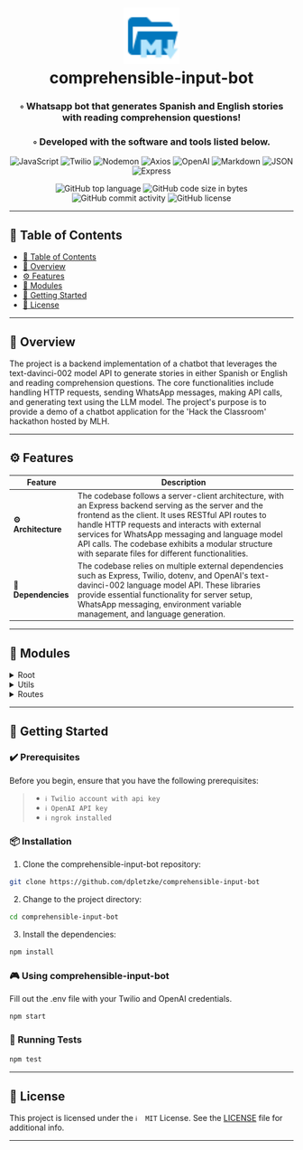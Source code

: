 <div align="center">
<h1 align="center">
<img src="https://raw.githubusercontent.com/PKief/vscode-material-icon-theme/ec559a9f6bfd399b82bb44393651661b08aaf7ba/icons/folder-markdown-open.svg" width="100" />
<br>comprehensible-input-bot
</h1>
<h3>◦ Whatsapp bot that generates Spanish and English stories with reading comprehension questions!</h3>
<h3>◦ Developed with the software and tools listed below.</h3>

<p align="center">
<img src="https://img.shields.io/badge/JavaScript-F7DF1E.svg?style&logo=JavaScript&logoColor=black" alt="JavaScript" />
<img src="https://img.shields.io/badge/Twilio-F22F46.svg?style&logo=Twilio&logoColor=white" alt="Twilio" />
<img src="https://img.shields.io/badge/Nodemon-76D04B.svg?style&logo=Nodemon&logoColor=white" alt="Nodemon" />
<img src="https://img.shields.io/badge/Axios-5A29E4.svg?style&logo=Axios&logoColor=white" alt="Axios" />

<img src="https://img.shields.io/badge/OpenAI-412991.svg?style&logo=OpenAI&logoColor=white" alt="OpenAI" />
<img src="https://img.shields.io/badge/Markdown-000000.svg?style&logo=Markdown&logoColor=white" alt="Markdown" />
<img src="https://img.shields.io/badge/JSON-000000.svg?style&logo=JSON&logoColor=white" alt="JSON" />
<img src="https://img.shields.io/badge/Express-000000.svg?style&logo=Express&logoColor=white" alt="Express" />
</p>
<img src="https://img.shields.io/github/languages/top/dpletzke/comprehensible-input-bot?style&color=5D6D7E" alt="GitHub top language" />
<img src="https://img.shields.io/github/languages/code-size/dpletzke/comprehensible-input-bot?style&color=5D6D7E" alt="GitHub code size in bytes" />
<img src="https://img.shields.io/github/commit-activity/m/dpletzke/comprehensible-input-bot?style&color=5D6D7E" alt="GitHub commit activity" />
<img src="https://img.shields.io/github/license/dpletzke/comprehensible-input-bot?style&color=5D6D7E" alt="GitHub license" />
</div>

---

## 📒 Table of Contents
- [📒 Table of Contents](#-table-of-contents)
- [📍 Overview](#-overview)
- [⚙️ Features](#-features)
- [🧩 Modules](#modules)
- [🚀 Getting Started](#-getting-started)
- [📄 License](#-license)

---


## 📍 Overview

The project is a backend implementation of a chatbot that leverages the text-davinci-002 model API to generate stories in either Spanish or English and reading comprehension questions. The core functionalities include handling HTTP requests, sending WhatsApp messages, making API calls, and generating text using the LLM model. The project's purpose is to provide a demo of a chatbot application for the 'Hack the Classroom' hackathon hosted by MLH. 

---

## ⚙️ Features

| Feature                | Description                           |
| ---------------------- | ------------------------------------- |
| **⚙️ Architecture**     | The codebase follows a server-client architecture, with an Express backend serving as the server and the frontend as the client. It uses RESTful API routes to handle HTTP requests and interacts with external services for WhatsApp messaging and language model API calls. The codebase exhibits a modular structure with separate files for different functionalities.       |
| **🔗 Dependencies**    | The codebase relies on multiple external dependencies such as Express, Twilio, dotenv, and OpenAI's text-davinci-002 language model API. These libraries provide essential functionality for server setup, WhatsApp messaging, environment variable management, and language generation.   |

---

## 🧩 Modules

<details closed><summary>Root</summary>

| File                                                                            | Summary                                                                                                                                                                                                                  |
| ---                                                                             | ---                                                                                                                                                                                                                      |
| [app.js](https://github.com/dpletzke/comprehensible-input-bot/blob/main/app.js) | This code sets up a server using Express and enables support for JSON and URL-encoded request bodies. It also enables CORS and defines routes for an API. It handles shutdown signals and listens on the specified port. |

</details>

<details closed><summary>Utils</summary>

| File                                                                                                                | Summary                                                                                                                                                                                                                                                                                                                                                                                                                      |
| ---                                                                                                                 | ---                                                                                                                                                                                                                                                                                                                                                                                                                          |
| [sendWhatsappMsg.js](https://github.com/dpletzke/comprehensible-input-bot/blob/main/utils/sendWhatsappMsg.js)       | This code utilizes Twilio and dotenv libraries to send WhatsApp messages to users. It fetches the necessary credentials from environment variables, creates a Twilio client, and uses it to send a message from a specified Twilio phone number to a user's phone number. The function returns the message object.                                                                                                           |
| [englishify.js](https://github.com/dpletzke/comprehensible-input-bot/blob/main/utils/englishify.js)                 | This code exports a function that takes an input parameter and returns its corresponding translation in either English or Spanish. It uses an object to map the input values to their translations. If the input is "inglés", it returns "english", and if the input is "español", it returns "spanish". The code handles input values in both lowercase and uppercase letters.                                              |
| [getTextFromChatGPT.js](https://github.com/dpletzke/comprehensible-input-bot/blob/main/utils/getTextFromChatGPT.js) | The provided code is a Node.js implementation of OpenAI's text-davinci-002 model API for generating chat-based responses. It includes functions for making API calls to generate responses, storing chat history, and handling errors. Additionally, there is a function for making a single text-davinci-002 API call without chat history. Overall, it provides the functionality to interact with the text-davinci-002 model for chatbot applications. |

</details>

<details closed><summary>Routes</summary>

| File                                                                                                           | Summary                                                                                                                                                                                                                                                                                                                                                                                                                                                                                      |
| ---                                                                                                            | ---                                                                                                                                                                                                                                                                                                                                                                                                                                                                                          |
| [messages.routes.js](https://github.com/dpletzke/comprehensible-input-bot/blob/main/routes/messages.routes.js) | This file defines routes using Express.js, which assists users in language learning and comprehension testing via WhatsApp. It manages user interactions, prompts users to select languages and difficulty levels, generates stories and comprehension questions, and ultimately evaluates user responses. The code demonstrates a structured conversation flow and integration with a GPT-based language model for natural language processing. |

</details>

---

## 🚀 Getting Started

### ✔️ Prerequisites

Before you begin, ensure that you have the following prerequisites:
> - `ℹ️ Twilio account with api key`
> - `ℹ️ OpenAI API key`
> - `ℹ️ ngrok installed`

### 📦 Installation

1. Clone the comprehensible-input-bot repository:
```sh
git clone https://github.com/dpletzke/comprehensible-input-bot
```

2. Change to the project directory:
```sh
cd comprehensible-input-bot
```

3. Install the dependencies:
```sh
npm install
```

### 🎮 Using comprehensible-input-bot

Fill out the .env file with your Twilio and OpenAI credentials.

```sh
npm start
```

### 🧪 Running Tests
```sh
npm test
```

---

## 📄 License

This project is licensed under the `ℹ️  MIT` License. See the [LICENSE](https://docs.github.com/en/communities/setting-up-your-project-for-healthy-contributions/adding-a-license-to-a-repository) file for additional info.

---
